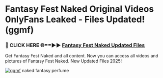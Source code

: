 # Fantasy Fest Naked Original Videos 0nlyFans Leaked - Files Updated! (ggmf)

<h3>🔴 CLICK HERE 🌐==►► <a href="https://tinyurl.com/up5wt9bj" rel="nofollow">Fantasy Fest Naked Updated Files</a></h3>

Get Fantasy Fest Naked and all content. Now you can access all videos and pictures of Fantasy Fest Naked. New Updated Files 2025!

[![ggmf](https://i.imgur.com/ABiUzMV.gif)](https://tinyurl.com/up5wt9bj)
naked fantasy perfume
